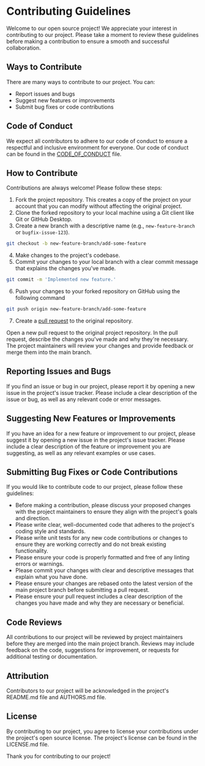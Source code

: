 # Contributing Guidelines
Welcome to our open source project! We appreciate your interest in contributing to our project. Please take a moment to review these guidelines before making a contribution to ensure a smooth and successful collaboration.

## Ways to Contribute
There are many ways to contribute to our project. You can:

- Report issues and bugs
- Suggest new features or improvements
- Submit bug fixes or code contributions

## Code of Conduct
We expect all contributors to adhere to our code of conduct to ensure a respectful and inclusive environment for everyone. Our code of conduct can be found in the [CODE_OF_CONDUCT](./CODE_OF_CONDUCT.md) file.

## How to Contribute

Contributions are always welcome! Please follow these steps:

1. Fork the project repository. This creates a copy of the project on your account that you can modify without affecting the original project.
2. Clone the forked repository to your local machine using a Git client like Git or GitHub Desktop.
3. Create a new branch with a descriptive name (e.g., `new-feature-branch` or `bugfix-issue-123`).
```sh
git checkout -b new-feature-branch/add-some-feature
```
4. Make changes to the project's codebase.
5. Commit your changes to your local branch with a clear commit message that explains the changes you've made.
```sh
git commit -m 'Implemented new feature.'
```
6. Push your changes to your forked repository on GitHub using the following command
```sh
git push origin new-feature-branch/add-some-feature
```
7. Create a [pull request](https://github.com/eli64s/README-AI/pulls) to the original repository.

Open a new pull request to the original project repository. In the pull request, describe the changes you've made and why they're necessary.
The project maintainers will review your changes and provide feedback or merge them into the main branch.

## Reporting Issues and Bugs

If you find an issue or bug in our project, please report it by opening a new issue in the project's issue tracker. Please include a clear description of the issue or bug, as well as any relevant code or error messages.

## Suggesting New Features or Improvements

If you have an idea for a new feature or improvement to our project, please suggest it by opening a new issue in the project's issue tracker. Please include a clear description of the feature or improvement you are suggesting, as well as any relevant examples or use cases.

## Submitting Bug Fixes or Code Contributions

If you would like to contribute code to our project, please follow these guidelines:

- Before making a contribution, please discuss your proposed changes with the project maintainers to ensure they align with the project's goals and direction.
- Please write clear, well-documented code that adheres to the project's coding style and standards.
- Please write unit tests for any new code contributions or changes to ensure they are working correctly and do not break existing functionality.
- Please ensure your code is properly formatted and free of any linting errors or warnings.
- Please commit your changes with clear and descriptive messages that explain what you have done.
- Please ensure your changes are rebased onto the latest version of the main project branch before submitting a pull request.
- Please ensure your pull request includes a clear description of the changes you have made and why they are necessary or beneficial.

## Code Reviews

All contributions to our project will be reviewed by project maintainers before they are merged into the main project branch. Reviews may include feedback on the code, suggestions for improvement, or requests for additional testing or documentation.

## Attribution

Contributors to our project will be acknowledged in the project's README.md file and AUTHORS.md file.

## License

By contributing to our project, you agree to license your contributions under the project's open source license. The project's license can be found in the LICENSE.md file.

Thank you for contributing to our project!
